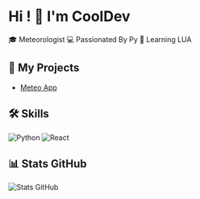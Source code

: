 # Hi ! 👋 I'm CoolDev

🎓 Meteorologist
💻 Passionated By Py
🌱 Learning LUA

## 🚀 My Projects
- [Meteo App](https://github.com/devMarie/meteo-app)


## 🛠️ Skills
![Python](https://img.shields.io/badge/-HTML5-E34F26?logo=html5&logoColor=fff)
![React](https://img.shields.io/badge/-React-61DAFB?logo=react&logoColor=000)

## 📊 Stats GitHub
![Stats GitHub](https://github-readme-stats.vercel.app/api?username=devMarie&show_icons=true&theme=radical)
